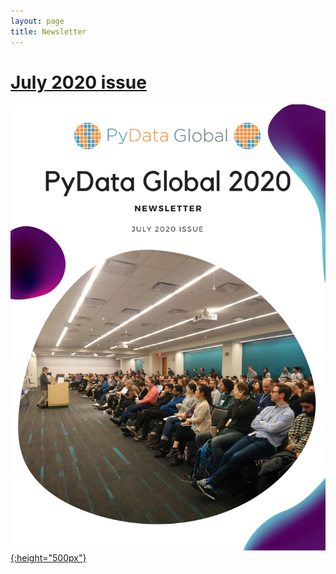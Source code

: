 ```yaml
---
layout: page
title: Newsletter
---
```


# [July 2020 issue](../assets/newsletter/july.pdf)

[![July Newsletter](../assets/newsletter/july_page1.png){:height="500px"}](../assets/newsletter/july.pdf)
